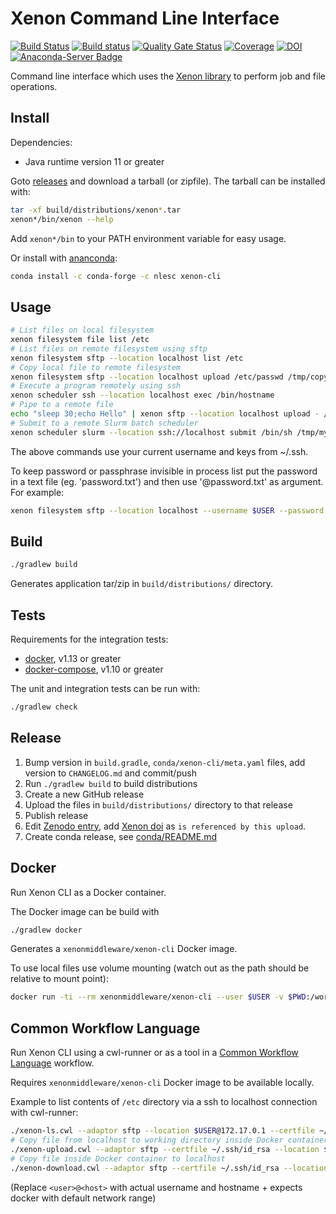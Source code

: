# Xenon Command Line Interface

[![Build Status](https://travis-ci.org/xenon-middleware/xenon-cli.svg?branch=master)](https://travis-ci.org/xenon-middleware/xenon-cli)
[![Build status](https://ci.appveyor.com/api/projects/status/vki0xma8y7glpt09/branch/master?svg=true)](https://ci.appveyor.com/project/NLeSC/xenon-cli/branch/master)
[![Quality Gate Status](https://sonarcloud.io/api/project_badges/measure?project=xenon-middleware_xenon-cli&metric=alert_status)](https://sonarcloud.io/dashboard?id=xenon-middleware_xenon-cli)
[![Coverage](https://sonarcloud.io/api/project_badges/measure?project=xenon-middleware_xenon-cli&metric=coverage)](https://sonarcloud.io/dashboard?id=xenon-middleware_xenon-cli)
[![DOI](https://zenodo.org/badge/80642209.svg)](https://zenodo.org/badge/latestdoi/80642209)
[![Anaconda-Server Badge](https://anaconda.org/nlesc/xenon-cli/badges/installer/conda.svg)](https://anaconda.org/NLeSC/xenon-cli)

Command line interface which uses the [Xenon library](https://xenon-middleware.github.io/xenon) to perform job and file operations.

## Install

Dependencies:

* Java runtime version 11 or greater

Goto [releases](https://github.com/xenon-middleware/xenon-cli/releases) and download a tarball (or zipfile).
The tarball can be installed with:

```bash
tar -xf build/distributions/xenon*.tar
xenon*/bin/xenon --help
```

Add `xenon*/bin` to your PATH environment variable for easy usage.

Or install with [ananconda](https://anaconda.org/nlesc/xenon-cli):

```bash
conda install -c conda-forge -c nlesc xenon-cli
```

## Usage

```bash
# List files on local filesystem
xenon filesystem file list /etc
# List files on remote filesystem using sftp
xenon filesystem sftp --location localhost list /etc
# Copy local file to remote filesystem
xenon filesystem sftp --location localhost upload /etc/passwd /tmp/copy-of-passwd
# Execute a program remotely using ssh
xenon scheduler ssh --location localhost exec /bin/hostname
# Pipe to a remote file
echo "sleep 30;echo Hello" | xenon sftp --location localhost upload - /tmp/myjob.sh
# Submit to a remote Slurm batch scheduler
xenon scheduler slurm --location ssh://localhost submit /bin/sh /tmp/myjob.sh
```

The above commands use your current username and keys from ~/.ssh.

To keep password or passphrase invisible in process list put the password in a text file (eg. 'password.txt') and then use '@password.txt' as argument.
For example:

```sh
xenon filesystem sftp --location localhost --username $USER --password @password.txt list $PWD/src
```

## Build

```sh
./gradlew build
```

Generates application tar/zip in `build/distributions/` directory.

## Tests

Requirements for the integration tests:

* [docker](https://docs.docker.com/engine/installation/), v1.13 or greater
* [docker-compose](https://docs.docker.com/compose/), v1.10 or greater

The unit and integration tests can be run with:

```sh
./gradlew check
```

## Release

1. Bump version in `build.gradle`, `conda/xenon-cli/meta.yaml` files, add version to `CHANGELOG.md` and commit/push
2. Run `./gradlew build` to build distributions
3. Create a new GitHub release
4. Upload the files in `build/distributions/` directory to that release
5. Publish release
6. Edit [Zenodo entry](https://doi.org/10.5281/zenodo.597603), add [Xenon doi](https://doi.org/10.5281/zenodo.597993) as `is referenced by this upload`.
7. Create conda release, see [conda/README.md](conda/README.md)

## Docker

Run Xenon CLI as a Docker container.

The Docker image can be build with

```sh
./gradlew docker
```

Generates a `xenonmiddleware/xenon-cli` Docker image.

To use local files use volume mounting (watch out as the path should be relative to mount point):

```sh
docker run -ti --rm xenonmiddleware/xenon-cli --user $USER -v $PWD:/work --adaptor ssh upload --source /work/somefile.txt --location localhost --path /tmp/copy-of-somefile.txt
```

## Common Workflow Language

Run Xenon CLI using a cwl-runner or as a tool in a [Common Workflow Language](http://www.commonwl.org/) workflow.

Requires `xenonmiddleware/xenon-cli` Docker image to be available locally.

Example to list contents of `/etc` directory via a ssh to localhost connection with cwl-runner:

```sh
./xenon-ls.cwl --adaptor sftp --location $USER@172.17.0.1 --certfile ~/.ssh/id_rsa --path /etc
# Copy file from localhost to working directory inside Docker container
./xenon-upload.cwl --adaptor sftp --certfile ~/.ssh/id_rsa --location $USER@172.17.0.1 --source $PWD/README.md --target /tmp/copy-of-README.md
# Copy file inside Docker container to localhost
./xenon-download.cwl --adaptor sftp --certfile ~/.ssh/id_rsa --location $USER@172.17.0.1 --source /etc/passwd --target $PWD/copy-of-passwd
```

(Replace `<user>@<host>` with actual username and hostname + expects docker with default network range)
